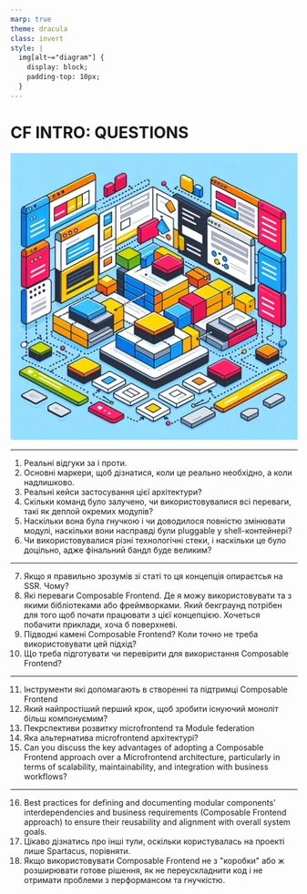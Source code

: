 ```yaml
---
marp: true
theme: dracula
class: invert
style: |
  img[alt~="diagram"] {
    display: block;
    padding-top: 10px;
  }
---
```


<style scoped>
  section.diagram img {
    margin-top: 10px;
  }
</style>

# CF INTRO: QUESTIONS

![bg right fill brightness:0.9](./questions.webp)

---

1. Реальні відгуки за і проти.
2. Основні маркери, щоб дізнатися, коли це реально необхідно, а коли надлишково.
3. Реальні кейси застосування цієї архітектури?
4. Скільки команд було залучено, чи використовувалися всі переваги, такі як деплой окремих модулів?
5. Наскільки вона була гнучкою і чи доводилося повністю змінювати модулі, наскільки вони насправді були pluggable у shell-контейнері?
6. Чи використовувалися різні технологічні стеки, і наскільки це було доцільно, адже фінальний бандл буде великим?

---

7. Якщо я правильно зрозумів зі статі то ця концепція опираєтсья на SSR. Чому?
8. Які переваги Composable Frontend. Де я можу використовувати та з якими бібліотеками або фреймворками. Який бекграунд потрібен для того щоб почати працювати з цієї концепцією. Хочеться побачити приклади, хоча б поверхневі.
9. Підводні камені Composable Frontend? Коли точно не треба використовувати цей підхід?
10. Що треба підготувати чи перевірити для використання Composable Frontend?

---

11. Інструменти які допомагають в створенні та підтримці Composable Frontend
12. Який найпростіший перший крок, щоб зробити існуючий моноліт більш компонуємим?
13. Пекрспективи розвитку microfrontend та Module federation 
14. Яка альтернатива microfrontend архітектурі? 
15. Can you discuss the key advantages of adopting a Composable Frontend approach over a Microfrontend architecture, particularly in terms of scalability, maintainability, and integration with business workflows?

---

16. Best practices for defining and documenting modular components' interdependencies and business requirements (Composable Frontend approach) to ensure their reusability and alignment with overall system goals.
17. Цікаво дізнатись про інші тули, оскільки користувалась на проекті лише Spartacus, порівняти.
18. Якщо використовувати Composable Frontend не з "коробки" або ж розширювати готове рішення, як не переускладнити код і не отримати проблеми з перформансом та гнучкістю.
